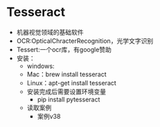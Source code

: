 # Tesseract
- 机器视觉领域的基础软件
- OCR:OpticalChracterRecognition，光学文字识别
- Tessert:一个ocr库，有google赞助
- 安装：
    - windows:
    - Mac：brew install tesseract
    - Linux：apt-get install tesseract
    - 安装完成后需要设置环境变量
        - pip install pytesseract
    - 读取案例
        - 案例v38